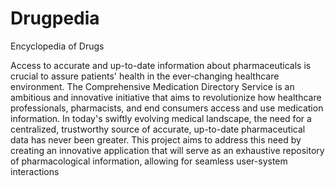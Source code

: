 # Drugpedia
 Encyclopedia of Drugs

Access to accurate and up-to-date information about pharmaceuticals is crucial to assure patients'
health in the ever-changing healthcare environment. The Comprehensive Medication Directory
Service is an ambitious and innovative initiative that aims to revolutionize how healthcare
professionals, pharmacists, and end consumers access and use medication information. In
today's swiftly evolving medical landscape, the need for a centralized, trustworthy source of
accurate, up-to-date pharmaceutical data has never been greater. This project aims to address
this need by creating an innovative application that will serve as an exhaustive repository of
pharmacological information, allowing for seamless user-system interactions

